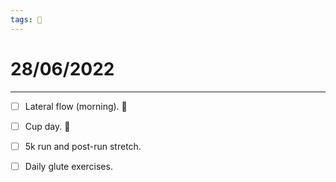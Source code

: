```yaml
---
tags: 📆
---
```


# 28/06/2022
---

- [ ] Lateral flow (morning). 🧪
- [ ] Cup day. 🥤
- [ ] 5k run and post-run stretch.
- [ ] Daily glute exercises.

